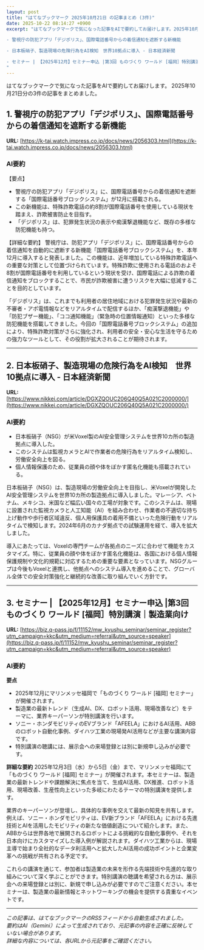 ```yaml
---
layout: post
title: "はてなブックマーク 2025年10月21日 の記事まとめ (3件)"
date: 2025-10-22 08:14:27 +0900
excerpt: "はてなブックマークで気になった記事をAIで要約してお届けします。2025年10月21日分の3件の記事をまとめました。

- 警視庁の防犯アプリ「デジポリス」、国際電話番号からの着信通知を遮断する新機能

- 日本板硝子、製造現場の危険行為をAI検知　世界10拠点に導入 - 日本経済新聞

- セミナー | 【2025年12月】セミナー申込 |第3回 ものづくり ワールド [福岡］特別講演｜製造業向け
"
---
```


はてなブックマークで気になった記事をAIで要約してお届けします。
2025年10月21日分の3件の記事をまとめました。

## 1. 警視庁の防犯アプリ「デジポリス」、国際電話番号からの着信通知を遮断する新機能

**URL:** [https://k-tai.watch.impress.co.jp/docs/news/2056303.html](https://k-tai.watch.impress.co.jp/docs/news/2056303.html)

### AI要約

【要点】
*   警視庁の防犯アプリ「デジポリス」に、国際電話番号からの着信通知を遮断する「国際電話番号ブロックシステム」が12月に搭載される。
*   この新機能は、特殊詐欺電話の約8割が国際電話番号を使用している現状を踏まえ、詐欺被害防止を目指す。
*   「デジポリス」は、犯罪発生状況の表示や痴漢撃退機能など、既存の多様な防犯機能も持つ。

【詳細な要約】
警視庁は、防犯アプリ「デジポリス」に、国際電話番号からの着信通知を自動的に遮断する新機能「国際電話番号ブロックシステム」を、本年12月に導入すると発表しました。この機能は、近年増加している特殊詐欺電話への重要な対策として位置づけられています。特殊詐欺に使用される電話のおよそ8割が国際電話番号を利用しているという現状を受け、国際電話による詐欺の着信通知をブロックすることで、市民が詐欺被害に遭うリスクを大幅に低減することを目的としています。

「デジポリス」は、これまでも利用者の居住地域における犯罪発生状況や最新の不審者・アポ電情報などをリアルタイムで配信するほか、「痴漢撃退機能」や「防犯ブザー機能」、「ココ通知機能」（緊急時の位置情報通知）といった多様な防犯機能を搭載してきました。今回の「国際電話番号ブロックシステム」の追加により、特殊詐欺対策がさらに強化され、利用者の安全・安心な生活を守るための強力なツールとして、その役割が拡大されることが期待されます。

---

## 2. 日本板硝子、製造現場の危険行為をAI検知　世界10拠点に導入 - 日本経済新聞

**URL:** [https://www.nikkei.com/article/DGXZQOUC206Q40Q5A021C2000000/](https://www.nikkei.com/article/DGXZQOUC206Q40Q5A021C2000000/)

### AI要約

*   日本板硝子（NSG）が米Voxel製のAI安全管理システムを世界10カ所の製造拠点に導入した。
*   このシステムは監視カメラとAIで作業者の危険行為をリアルタイム検知し、労働安全向上を図る。
*   個人情報保護のため、従業員の顔や体をぼかす匿名化機能も搭載されている。

日本板硝子（NSG）は、製造現場の労働安全向上を目指し、米Voxelが開発したAI安全管理システムを世界10カ所の製造拠点に導入しました。マレーシア、ベトナム、メキシコ、米国など幅広い国々の工場が対象です。このシステムは、現場に設置された監視カメラと人工知能（AI）を組み合わせ、作業者の不適切な持ち上げ動作や歩行者区域違反、個人用保護具の着用不備といった危険行動をリアルタイムで検知します。2024年6月のカナダ拠点での試験運用を経て、導入を拡大しました。

導入にあたっては、Voxelの専門チームが各拠点のニーズに合わせて機能をカスタマイズ。特に、従業員の顔や体をぼかす匿名化機能は、各国における個人情報保護規制や文化的規範に対応するための重要な要素となっています。NSGグループは今後もVoxelと連携し、他拠点へのシステム導入を進めることで、グローバル全体での安全対策強化と継続的な改善に取り組んでいく方針です。

---

## 3. セミナー | 【2025年12月】セミナー申込 |第3回 ものづくり ワールド [福岡］特別講演｜製造業向け

**URL:** [https://biz.q-pass.jp/f/11152/mw_kyushu_seminar/seminar_register?utm_campaign=kkc&utm_medium=referral&utm_source=speaker](https://biz.q-pass.jp/f/11152/mw_kyushu_seminar/seminar_register?utm_campaign=kkc&utm_medium=referral&utm_source=speaker)

### AI要約

**要点**
*   2025年12月にマリンメッセ福岡で「ものづくり ワールド [福岡] セミナー」が開催されます。
*   製造業の最新トレンド（生成AI、DX、ロボット活用、現場改善など）をテーマに、業界キーパーソンが特別講演を行います。
*   ソニー・ホンダモビリティのEVブランド「AFEELA」におけるAI活用、ABBのロボット自動化事例、ダイハツ工業の現場発AI活用などが主要な講演内容です。
*   特別講演の聴講には、展示会への来場登録とは別に新規申し込みが必要です。

**詳細な要約**
2025年12月3日（水）から5日（金）まで、マリンメッセ福岡にて「ものづくり ワールド [福岡] セミナー」が開催されます。本セミナーは、製造業の最新トレンドや課題解決に焦点を当て、生成AI活用、DX推進、ロボット活用、現場改善、生産性向上といった多岐にわたるテーマの特別講演を提供します。

業界のキーパーソンが登壇し、具体的な事例を交えて最新の知見を共有します。例えば、ソニー・ホンダモビリティは、EV新ブランド「AFEELA」における先進技術とAIを活用したモビリティの新たな価値創造について紹介します。また、ABBからは世界各地で展開されるロボットによる挑戦的な自動化事例や、それを日本向けにカスタマイズした導入例が解説されます。ダイハツ工業からは、現場主導で始まり全社的なデータ利活用へと拡大したAI活用の成功ポイントと企業変革への挑戦が共有される予定です。

これらの講演を通じて、参加者は製造業の未来を形作る先端技術や先進的な取り組みについて深く学ぶことができます。特別講演の聴講を希望される方は、展示会への来場登録とは別に、新規で申し込みが必要ですのでご注意ください。本セミナーは、製造業の最新情報とネットワーキングの機会を提供する貴重なイベントです。

---

*この記事は、はてなブックマークのRSSフィードから自動生成されました。*  
*要約はAI（Gemini）によって生成されており、元記事の内容を正確に反映していない場合があります。*  
*詳細な内容については、各URLから元記事をご確認ください。*
